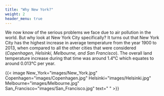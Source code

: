```yaml
---
title: "Why New York?"
weight: 2
header_menu: true
---
```


We now know of the serious problems we face due to air pollution in the world. But why look at New York City specifically? It turns out that New York City has the highest increase in average temperature from the year 1900 to 2013, when compared to all the other cities that were considered (*Copenhagen, Helsinki, Melbourne, and San Francisco*). The overall land temperature increase during that time was around 1.4&deg;C which equates to around 0.013&deg;C per year.


{{< image New_York="images/New_York.jpg" Copenhagen="images/Copenhagen.jpg" Helsinki="images/Helsinki.jpg" Melbourne="images/Melbourne.jpg" San_Francisco="images/San_Francisco.jpg" text=" " >}}